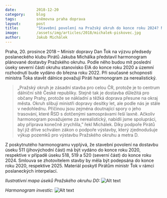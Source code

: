 ```yaml
---
date:         2018-12-20
category:     blog
tags:         sněmovna praha doprava
layout:       post
title:        "Stavební povolení na Pražský okruh do konce roku 2024? Nereálné, myslí si Piráti"
image:        /assets/img/articles/2018/michalek-piskovec.jpg
author:       Jakub Michálek
---
```

 
Praha, 20. prosince 2018 – Ministr dopravy Dan Ťok na výzvu předsedy poslaneckého klubu Pirátů Jakuba Michálka představil harmonogram plánované dostavby Pražského okruhu. Podle něho budou mít poslední úseky severní části okruhu stanovisko EIA do konce roku 2020 a územní rozhodnutí bude vydáno do března roku 2022. Při současné schopnosti ministra Ťoka stavět dálnice považují Piráti harmonogram za nerealistický. 

> „Pražský okruh je zásadní stavba pro celou ČR, protože je to centrum dálniční sítě České republiky. Stejně tak je dostavba důležitá pro občany Prahy, protože se nákladní a těžká doprava přesune na okraj města. Okruh slibují ministři dopravy desítky let, ale podle nás je stále v nedohlednu. Příčinou jsou zejména doutnající spory o jeho trasování, které ŘSD s dotčenými samosprávami řeší laxně. Ačkoliv harmonogram považujeme za nerealistický, nabídli jsme spolupráci, aby příprava konečně zrychlila,” řekl Michálek. Díky podpoře Pirátů byl již dříve schválen zákon o podpoře výstavby, který zjednodušuje výkup pozemků pro výstavbu Pražského okruhu a metra D.

Z poskytnutého harmonogramu vyplývá, že stavební povolení na dostavbu úseku 511 (jihovýchodní část) má být vydáno do konce roku 2020, respektive v případě úseku 518, 519 a 520 (severní část) do konce roku 2024. Smlouva se zhotovitelem stavby by měla být podepsána do konce roku 2020, respektive 2025. Materiál poskytl Pirátům ministr Ťok v rámci poslaneckých interpelací.

*Ilustrativní mapa úseků Pražského okruhu D0:*
![Alt text](https://pirati.cz/assets/img/articles/2018/map-ph-okruh.png)

*Harmonogram investic:*
![Alt text](https://pirati.cz/assets/img/articles/2018/harmonogram-investic.png)
